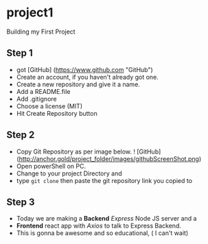 # project1
Building my First Project

## Step 1
- got [GitHub] (https://www.github.com "GitHub")
- Create an account, if you haven't already got one.
- Create a new repository and give it a name.
- Add a README.file
- Add .gitignore
- Choose a license (MIT)
- Hit Create Repository button

## Step 2
- Copy Git Repository as per image below.
! [GitHub] (http://anchor.gold/project_folder/images/githubScreenShot.png)
- Open powerShell on PC.
- Change to your project Directory and
- type `git clone` then paste the git repository link you copied to

## Step 3
- Today we are making a **Backend** _Express_ Node JS server and a
- **Frontend** react app with _Axios_ to talk to Express Backend.
- This is gonna be awesome and so educational, ( I can't wait)
